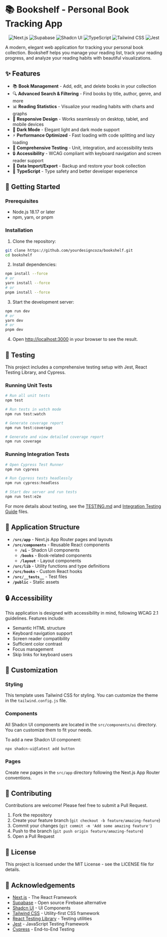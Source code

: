 # 📚 Bookshelf - Personal Book Tracking App

<div align="center">

![Next.js](https://img.shields.io/badge/Next.js-15-black?style=for-the-badge&logo=next.js)
![Supabase](https://img.shields.io/badge/Supabase-Database-3ECF8E?style=for-the-badge&logo=supabase)
![Shadcn UI](https://img.shields.io/badge/Shadcn%20UI-Components-black?style=for-the-badge)
![TypeScript](https://img.shields.io/badge/TypeScript-5-blue?style=for-the-badge&logo=typescript)
![Tailwind CSS](https://img.shields.io/badge/Tailwind%20CSS-Styling-38B2AC?style=for-the-badge&logo=tailwind-css)
![Jest](https://img.shields.io/badge/Jest-Testing-C21325?style=for-the-badge&logo=jest)

</div>

A modern, elegant web application for tracking your personal book collection. Bookshelf helps you manage your reading list, track your reading progress, and analyze your reading habits with beautiful visualizations.


## ✨ Features

- 📚 **Book Management** - Add, edit, and delete books in your collection
- 🔍 **Advanced Search & Filtering** - Find books by title, author, genre, and more
- 📊 **Reading Statistics** - Visualize your reading habits with charts and graphs
- 📱 **Responsive Design** - Works seamlessly on desktop, tablet, and mobile devices
- 🌙 **Dark Mode** - Elegant light and dark mode support
- ⚡ **Performance Optimized** - Fast loading with code splitting and lazy loading
- 🧪 **Comprehensive Testing** - Unit, integration, and accessibility tests
- 🔒 **Accessibility** - WCAG compliant with keyboard navigation and screen reader support
- 💾 **Data Import/Export** - Backup and restore your book collection
- 🔧 **TypeScript** - Type safety and better developer experience

## 🚀 Getting Started

### Prerequisites

- Node.js 18.17 or later
- npm, yarn, or pnpm

### Installation

1. Clone the repository:

```bash
git clone https://github.com/yourdesigncoza/bookshelf.git
cd bookshelf
```

2. Install dependencies:

```bash
npm install --force
# or
yarn install --force
# or
pnpm install --force
```

3. Start the development server:

```bash
npm run dev
# or
yarn dev
# or
pnpm dev
```

4. Open [http://localhost:3000](http://localhost:3000) in your browser to see the result.

## 🧪 Testing

This project includes a comprehensive testing setup with Jest, React Testing Library, and Cypress.

### Running Unit Tests

```bash
# Run all unit tests
npm test

# Run tests in watch mode
npm run test:watch

# Generate coverage report
npm run test:coverage

# Generate and view detailed coverage report
npm run coverage
```

### Running Integration Tests

```bash
# Open Cypress Test Runner
npm run cypress

# Run Cypress tests headlessly
npm run cypress:headless

# Start dev server and run tests
npm run test:e2e
```

For more details about testing, see the [TESTING.md](TESTING.md) and [Integration Testing Guide](docs/integration-testing.md) files.

## 📱 Application Structure

- **`/src/app`** - Next.js App Router pages and layouts
- **`/src/components`** - Reusable React components
  - **`/ui`** - Shadcn UI components
  - **`/books`** - Book-related components
  - **`/layout`** - Layout components
- **`/src/lib`** - Utility functions and type definitions
- **`/src/hooks`** - Custom React hooks
- **`/src/__tests__`** - Test files
- **`/public`** - Static assets

## 🔒 Accessibility

This application is designed with accessibility in mind, following WCAG 2.1 guidelines. Features include:

- Semantic HTML structure
- Keyboard navigation support
- Screen reader compatibility
- Sufficient color contrast
- Focus management
- Skip links for keyboard users

## 🎨 Customization

### Styling

This template uses Tailwind CSS for styling. You can customize the theme in the `tailwind.config.js` file.

### Components

All Shadcn UI components are located in the `src/components/ui` directory. You can customize them to fit your needs.

To add a new Shadcn UI component:

```bash
npx shadcn-ui@latest add button
```

### Pages

Create new pages in the `src/app` directory following the Next.js App Router conventions.

## 🤝 Contributing

Contributions are welcome! Please feel free to submit a Pull Request.

1. Fork the repository
2. Create your feature branch (`git checkout -b feature/amazing-feature`)
3. Commit your changes (`git commit -m 'Add some amazing feature'`)
4. Push to the branch (`git push origin feature/amazing-feature`)
5. Open a Pull Request

## 📄 License

This project is licensed under the MIT License - see the LICENSE file for details.

## 🙏 Acknowledgements

- [Next.js](https://nextjs.org/) - The React Framework
- [Supabase](https://supabase.com/) - Open source Firebase alternative
- [Shadcn UI](https://ui.shadcn.com/) - UI Components
- [Tailwind CSS](https://tailwindcss.com/) - Utility-first CSS framework
- [React Testing Library](https://testing-library.com/docs/react-testing-library/intro/) - Testing utilities
- [Jest](https://jestjs.io/) - JavaScript Testing Framework
- [Cypress](https://www.cypress.io/) - End-to-End Testing
